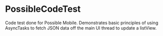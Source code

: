 # PossibleCodeTest

Code test done for Possible Mobile.  Demonstrates basic principles of using AsyncTasks to fetch JSON data off the main UI thread to update a listView.   
